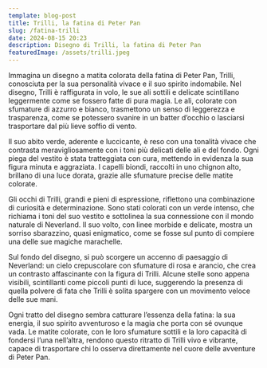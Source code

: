 ```yaml
---
template: blog-post
title: Trilli, la fatina di Peter Pan
slug: /fatina-trilli
date: 2024-08-15 20:23
description: Disegno di Trilli, la fatina di Peter Pan
featuredImage: /assets/trilli.jpeg
---
```


Immagina un disegno a matita colorata della fatina di Peter Pan, Trilli, conosciuta per la sua personalità vivace e il suo spirito indomabile. Nel disegno, Trilli è raffigurata in volo, le sue ali sottili e delicate scintillano leggermente come se fossero fatte di pura magia. Le ali, colorate con sfumature di azzurro e bianco, trasmettono un senso di leggerezza e trasparenza, come se potessero svanire in un batter d’occhio o lasciarsi trasportare dal più lieve soffio di vento.

Il suo abito verde, aderente e luccicante, è reso con una tonalità vivace che contrasta meravigliosamente con i toni più delicati delle ali e del fondo. Ogni piega del vestito è stata tratteggiata con cura, mettendo in evidenza la sua figura minuta e aggraziata. I capelli biondi, raccolti in uno chignon alto, brillano di una luce dorata, grazie alle sfumature precise delle matite colorate.

Gli occhi di Trilli, grandi e pieni di espressione, riflettono una combinazione di curiosità e determinazione. Sono stati colorati con un verde intenso, che richiama i toni del suo vestito e sottolinea la sua connessione con il mondo naturale di Neverland. Il suo volto, con linee morbide e delicate, mostra un sorriso sbarazzino, quasi enigmatico, come se fosse sul punto di compiere una delle sue magiche marachelle.

Sul fondo del disegno, si può scorgere un accenno di paesaggio di Neverland: un cielo crepuscolare con sfumature di rosa e arancio, che crea un contrasto affascinante con la figura di Trilli. Alcune stelle sono appena visibili, scintillanti come piccoli punti di luce, suggerendo la presenza di quella polvere di fata che Trilli è solita spargere con un movimento veloce delle sue mani.

Ogni tratto del disegno sembra catturare l’essenza della fatina: la sua energia, il suo spirito avventuroso e la magia che porta con sé ovunque vada. Le matite colorate, con le loro sfumature sottili e la loro capacità di fondersi l’una nell’altra, rendono questo ritratto di Trilli vivo e vibrante, capace di trasportare chi lo osserva direttamente nel cuore delle avventure di Peter Pan.
